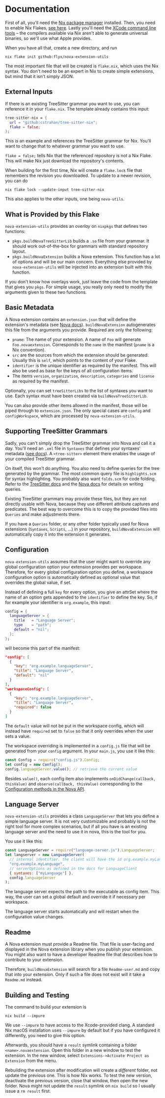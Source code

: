 # Documentation

First of all, you'll need the [Nix package manager][1] installed.
Then, you need to enable Nix Flakes, [see here][2].
Lastly you'll need the [XCode command line tools][3] – the compilers available via Nix aren't able to generate universal binaries, so we'll use what Apple provides.

When you have all that, create a new directory, and run

    nix flake init github:flyx/nova-extension-utils

The most important file that will be created is `flake.nix`, which uses the Nix syntax.
You don't need to be an expert in Nix to create simple extensions, but mind that it isn't simply JSON.

## External Inputs

If there is an existing TreeSitter grammar you want to use, you can reference it in your `flake.nix`.
The template already contains this input:

```nix
tree-sitter-nix = {
  url = "github:cstrahan/tree-sitter-nix";
  flake = false;
}; 
```

This is an example and references the TreeSitter grammar for Nix.
You'll want to change that to whatever grammar you want to use.

`flake = false;` tells Nix that the referenced repository is not a Nix Flake.
This will make Nix just download the repository's contents.

When building for the first time, Nix will create a `flake.lock` file that remembers the revision you downloaded.
To update to a newer revision, you can do

    nix flake lock --update-input tree-sitter-nix

This also applies to the other inputs, one being `nova-utils`.

## What is Provided by this Flake

`nova-extension-utils` provides an *overlay* on `nixpkgs` that defines two functions:

 * `pkgs.buildNovaTreeSitterLib` builds a `.so` file from your grammar.
   It should work out-of-the-box for grammars with standard repository layout.
 * `pkgs.buildNovaExtension` builds a Nova extension.
   This function has a lot of options and will be our main concern.
   Everything else provided by `nova-extension-utils` will be injected into an extension built with this function.

If you don't know how overlays work, just leave the code from the template that gives you `pkgs`.
For simple usage, you really only need to modify the arguments given to these two functions.

## Basic Metadata

A Nova extension contains an `extension.json` that will define the extension's metadata (see [Nova docs][4]).
`buildNovaExtension` autogenerates this file from the arguments you provide.
Required are only the following:

 * `pname`: The name of your extension. A name of `Foo` will generate `Foo.novaextension`.
   Corresponds to the `name` in the manifest (`pname` is a Nix convention).
 * `src` are the sources from which the extension should be generated.
   Usually this is `self`, which points to the content of your Flake.
 * `identifier` is the unique identifier as required by the manifest.
   This will also be used as base for the keys of all configuration items.
 * The items `version`, `organization`, `description`, `categories` and `license` as required by the manifest.
 
Optionally, you can set `treeSitterLibs` to the list of syntaxes you want to use.
Each syntax must have been created via `buildNovaTreeSitterLib`.

You can also provide other items allowed in the manifest, those will be piped through to `extension.json`.
The only special cases are `config` and `configWorkspace`, which are processed by `nova-extension-utils`.

## Supporting TreeSitter Grammars

Sadly, you can't simply drop the TreeSitter grammar into Nova and call it a day.
You'll need an `.xml` file in `Syntaxes` that defines your syntaxes' metadata ([see docs][6]).
A `<tree-sitter>` element there enables the usage of your compiled TreeSitter grammar.

On itself, this won't do anything.
You also need to define queries for the tree generated by the grammar.
The most common query file is `highlights.scm` for syntax highlighting.
You probably also want `folds.scm` for code folding.
Refer to the [TreeSitter docs][7] and the [Nova docs][8] for details on writing queries.

Existing TreeSitter grammars may provide these files, but they are not directly usable with Nova, because they use different attribute captures and predicates.
The best way to overcome this is to copy the provided files into `Queries` and make adjustments there.

If you have a `Queries` folder, or any other folder typically used for Nova extensions (`Syntaxes`, `Scripts`, …) in your repository, `buildNovaExtension` will automatically copy it into the extension it generates.

## Configuration

`nova-extension-utils` assumes that the user might want to override any global configuration option your extension provides per workspace.
Therefore, for every global configuration option you define, a workspace configuration option is automatically defined as optional value that overrides the global value, if set.

Instead of defining a full `key` for every option, you give an attrSet where the name of an option gets appended to the `identifier` to define the key.
So, if for example your identifier is `org.example`, this input:

```nix
config = {
  languageServer = {
    title   = "Language Server";
    type    = "path";
    default = "nil";
  };
};
```

will become this part of the manifest:

```json
"config": [
  {
    "key": "org.example.languageServer",
    "title": "Language Server",
    "default": "nil" 
  }
],
"workspaceConfig": [
  {
    "key": "org.example.languageServer",
    "title": "Language Server",
    "required": false
  }
]
```

The `default` value will not be put in the workspace config, which will instead have `required` set to `false` so that it only overrides when the user sets a value.

The workspace overriding is implemented in a `config.js` file that will be generated from your `config` argument.
In your `main.js`, you use it like this:

```javascript
const Config = require("config.js").Config;
let config = new Config();
config.languageServer.value(); // retrieve the current value
```

Besides `value()`, each config item also implements `onDidChange(callback, thisValue)` and `observe(callback, thisValue)` corresponding to the [Configuration methods in the Nova API][5].

## Language Server

`nova-extension-utils` provides a class `LanguageServer` that lets you define a simple language server.
It is not very customizable and probably is not the right tool for more complex scenarios, but if all you have is an existing language server and the need to use it in nova, this is the tool for you.

You use it like this:

```javascript
const LanguageServer = require("language-server.js").LanguageServer;
let langserver = new LanguageServer(
  // internal identifier. the client will have the id org.example.myLanguage.client
  "org.example.myLanguage",
  // serverOptions as defined in the docs for LanguageClient
  { syntaxes: ["myLanguage"] },
  config.languageServer
);
```

The language server expects the path to the executable as config item.
This way, the user can set a global default and override it if necessary per workspace.

The language server starts automatically and will restart when the configuration value changes.

## Readme

A Nova extension must provide a Readme file.
That file is user-facing and displayed in the Nova extension library when you publish your extension.
You might also want to have a developer Readme file that describes how to contribute to your extension.

Therefore, `buildNovaExtension` will search for a file `Readme-user.md` and copy that into your extension.
Only if such a file does not exist will it take a `Readme.md` instead.

## Building and Testing

The command to build your extension is

    nix build --impure

We use `--impure` to have access to the Xcode-provided clang.
A standard Nix macOS installation uses `--impure` by default but if you have configured it differently, you need to give this option.

Afterwards, you should have a `result` symlink containing a folder `<name>.novaextension`.
Open this folder in a new window to test the extension.
In the new window, select `Extensions->Activate Project as Extension` from the menu.

Rebuilding the extension after modification will create a *different* folder, not update the previous one.
This is how Nix works.
To test the new version, deactivate the previous version, close that window, then open the new folder.
Nova might not update the `result` symlink on `nix build` so I usually issue a `rm result` first.


 [1]: https://nixos.org/download.html
 [2]: https://nixos.wiki/wiki/Flakes
 [3]: https://developer.apple.com/library/archive/technotes/tn2339/_index.html
 [4]: https://docs.nova.app/extensions/manifest/
 [5]: https://docs.nova.app/api-reference/configuration/
 [6]: https://docs.nova.app/syntax-reference/syntaxes/
 [7]: https://tree-sitter.github.io/tree-sitter/using-parsers#pattern-matching-with-queries
 [8]: https://docs.nova.app/syntax-reference/tree-sitter/#queries